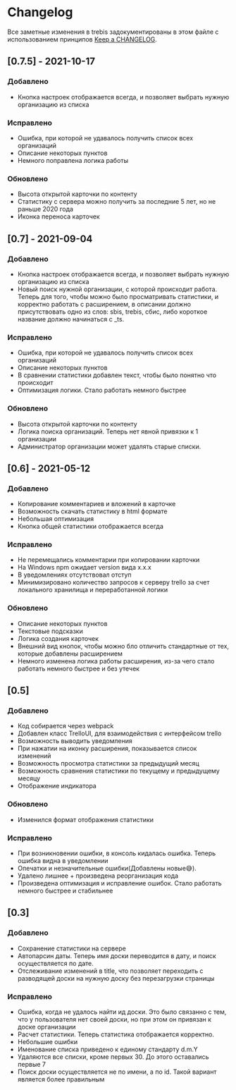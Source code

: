# Changelog

Все заметные изменения в trebis задокументированы в этом файле с использованием принципов [Keep a CHANGELOG](http://keepachangelog.com/).

## [0.7.5] - 2021-10-17

### Добавлено

* Кнопка настроек отображается всегда, и позволяет выбрать нужную организацию из списка

### Исправлено

* Ошибка, при которой не удавалось получить список всех организаций
* Описание некоторых пунктов
* Немного поправлена логика работы

### Обновлено

* Высота открытой карточки по контенту
* Статистику с сервера можно получить за последние 5 лет, но не раньше 2020 года
* Иконка переноса карточек 

## [0.7] - 2021-09-04

### Добавлено

* Кнопка настроек отображается всегда, и позволяет выбрать нужную организацию из списка
* Новый поиск нужной организации, с которой происходит работа. Теперь для того, чтобы можно было просматривать статистики, 
и корректно работать с расширением, в описании должно присутствовать одно из слов: sbis, trebis, сбис,
либо короткое название должно начинаться с _ts.

### Исправлено

* Ошибка, при которой не удавалось получить список всех организаций
* Описание некоторых пунктов
* В сравнении статистики добавлен текст, чтобы было понятно что происходит
* Оптимизация логики. Стало работать немного быстрее

### Обновлено

* Высота открытой карточки по контенту
* Логика поиска организаций. Теперь нет явной привязки к 1 организации
* Администратор организации может удалять старые списки.

## [0.6] - 2021-05-12

### Добавлено

* Копирование комментариев и вложений в карточке
* Возможность скачать статистику в html формате
* Небольшая оптимизация
* Кнопка общей статистики отображается всегда

### Исправлено

* Не перемещались комментарии при копировании карточки
* На Windows npm ожидает version вида x.x.x
* В уведомлениях отсутствовал отступ
* Минимизировано количество запросов к серверу trello за счет локального хранилища и переработанной логики

### Обновлено

* Описание некоторых пунктов
* Текстовые подсказки
* Логика создания карточек
* Внешний вид кнопок, чтобы можно бло отличить стандартные от тех, которые добавлены расширением
* Немного изменена логика работы расширения, из-за чего стало работать немного быстрее и без утечек


## [0.5]

### Добавлено

* Код собирается через webpack
* Добавлен класс TrelloUI, для взаимодействия с интерфейсом trello
* Возможность выводить уведомления
* При нажатии на иконку расширения, показывается список изменений
* Возможность просмотра статистики за предыдущий месяц
* Возможность сравнения статистики по текущему и предыдущему месяцу
* Отображение индикатора

### Обновлено

* Изменился формат отображения статистики

### Исправлено

* При возникновении ошибки, в консоль кидалась ошибка. Теперь ошибка видна в уведомлении
* Опечатки и незначительные ошибки(Добавлены новые😅).
* Удалено лишнее + произведена реорганизация кода
* Произведена оптимизация и исправление ошибок. Стало работать немного быстрее и стабильнее


## [0.3]

### Добавлено

* Сохранение статистики на сервере
* Автопарсин даты. Теперь имя доски переводится в дату, и поиск осуществляется по дате.
* Отслеживание изменений в title, что позволяет переходить с разводящей доски на нужную доску без перезагрузки страницы

### Исправлено

* Ошибка, когда не удалось найти ид доски. Это было связанно с тем, что у пользователя нет своей доски, но при этом он привязан к доске организации            
* Расчет статистики. Теперь статистика отображается корректно.
* Небольшие ошибки
* Именование списка приведено к единому стандарту d.m.Y
* Удаляются все списки, кроме первых 30. До этого оставались первые 7
* Поиск доски осуществляется не по имени, а по id. Такой вариант является более правильным


[v-0.7.5]: https://github.com/max36895/trebis/compare/v-0.7...v-0.7.5
[v-0.7]: https://github.com/max36895/trebis/compare/v-0.6...v-0.7
[v-0.6]: https://github.com/max36895/trebis/compare/v-0.5...v-0.6
[master]: https://github.com/max36895/trebis/compare/master...v-0.6
[dev]: https://github.com/max36895/trebis/compare/master...dev
